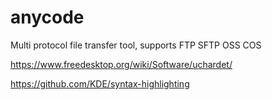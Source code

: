 # anycode
Multi protocol file transfer tool, supports FTP SFTP OSS COS



https://www.freedesktop.org/wiki/Software/uchardet/

https://github.com/KDE/syntax-highlighting
